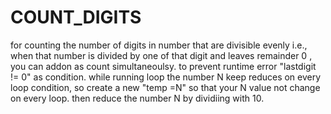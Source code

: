 # COUNT_DIGITS
for counting the number of digits in number that are divisible evenly i.e., 
when that number  is divided by one of that digit and leaves remainder 0 , you can addon as count simultaneoulsy.
to prevent  runtime error "lastdigit != 0" as condition.
while running loop the  number N keep reduces on every loop condition, so create a new "temp =N"
so that your N value not change on every loop.
then reduce the number N by dividiing with 10.
